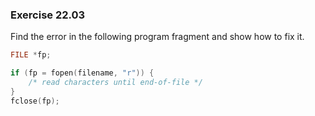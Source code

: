 ### Exercise 22.03

Find the error in the following program fragment and show how to fix it.

```c
FILE *fp;

if (fp = fopen(filename, "r")) {
    /* read characters until end-of-file */
}
fclose(fp);
```
